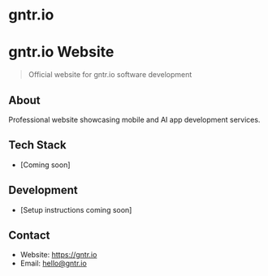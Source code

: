 # gntr.io

# gntr.io Website

> Official website for gntr.io software development

## About
Professional website showcasing mobile and AI app development services.

## Tech Stack
- [Coming soon]

## Development
- [Setup instructions coming soon]

## Contact
- Website: https://gntr.io
- Email: hello@gntr.io
